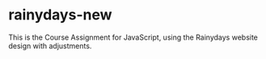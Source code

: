 # rainydays-new
This is the Course Assignment for JavaScript, using the Rainydays website design with adjustments.
